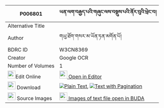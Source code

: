 |P006801|ཡན་ལག་བརྒྱད་པའི་གཞུང་ལས་བསྡུས་པའི་ནོར་བུའི་ཕྲེང་བ། 
| --- | --- 
|Alternative Title |
|Author| གཡུ་ཐོག་གསར་མ་ཡོན་ཏན་མགོན་པོ།
|BDRC ID | W3CN8369
|Creator | Google OCR
|Number of Volumes| 1
|<img width="25" src="https://img.icons8.com/color/25/000000/edit-property.png">Edit Online| [<img width="25" src="https://avatars.githubusercontent.com/u/45091458?s=200&v=4"> Open in Editor](http://editor.openpecha.org/P006801)
|<img width="25" src="https://img.icons8.com/fluent/48/000000/download-2.png"/>  Download | [![](https://img.icons8.com/color/20/000000/txt.png)Plain Text](https://github.com/Openpecha/P006801/releases/download/v1/yenlak_gyepa_i_shyungle_dupa_i_plain_P006801.zip), [![](https://img.icons8.com/color/20/000000/txt.png)Text with Pagination](https://github.com/Openpecha/P006801/releases/download/v1/yenlak_gyepa_i_shyungle_dupa_i_pages_P006801.zip)
|<img width="25" src="https://img.icons8.com/plasticine/100/000000/pictures-folder.png"/>  Source Images | [<img width="25" src="https://library.bdrc.io/icons/BUDA-small.svg"> Images of text file open in BUDA](https://library.bdrc.io/show/bdr:W3CN8369)